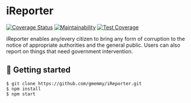 # iReporter
[![Coverage Status](https://coveralls.io/repos/github/gmemmy/iReporter/badge.svg?branch=gh-pages)](https://coveralls.io/github/gmemmy/iReporter?branch=gh-pages)
[![Maintainability](https://api.codeclimate.com/v1/badges/a99a88d28ad37a79dbf6/maintainability)](https://codeclimate.com/github/gmemmy/iReporter/maintainability)
[![Test Coverage](https://api.codeclimate.com/v1/badges/a99a88d28ad37a79dbf6/test_coverage)](https://codeclimate.com/github/gmemmy/iReporter/test_coverage)




iReporter enables any/every citizen to bring any form of corruption to the notice of appropriate authorities and the general public. Users can also report on things that need government intervention.


## 📖 Getting started

`$ git clone https://github.com/gmemmy/iReporter.git` <br/>
`$ npm install` <br/>
`$ npm start` <br/>
